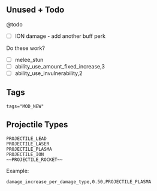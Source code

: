 
## Unused + Todo

@todo

- [ ] ION damage - add another buff perk

Do these work?

- [ ] melee_stun
- [ ] ability_use_amount_fixed_increase,3
- [ ] ability_use_invulnerability,2

## Tags

    tags="MOD_NEW"


## Projectile Types

    PROJECTILE_LEAD
    PROJECTILE_LASER
    PROJECTILE_PLASMA
    PROJECTILE_ION
    ~~PROJECTILE_ROCKET~~

Example:

    damage_increase_per_damage_type,0.50,PROJECTILE_PLASMA
